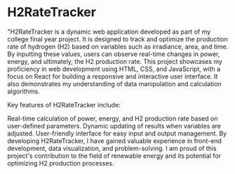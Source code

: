 # H2RateTracker
"H2RateTracker is a dynamic web application developed as part of my college final year project. It is designed to track and optimize the production rate of hydrogen (H2) based on variables such as irradiance, area, and time. By inputting these values, users can observe real-time changes in power, energy, and ultimately, the H2 production rate.
This project showcases my proficiency in web development using HTML, CSS, and JavaScript, with a focus on React for building a responsive and interactive user interface. It also demonstrates my understanding of data manipulation and calculation algorithms.

Key features of H2RateTracker include:

Real-time calculation of power, energy, and H2 production rate based on user-defined parameters.
Dynamic updating of results when variables are adjusted.
User-friendly interface for easy input and output management.
By developing H2RateTracker, I have gained valuable experience in front-end development, data visualization, and problem-solving. I am proud of this project's contribution to the field of renewable energy and its potential for optimizing H2 production processes.
